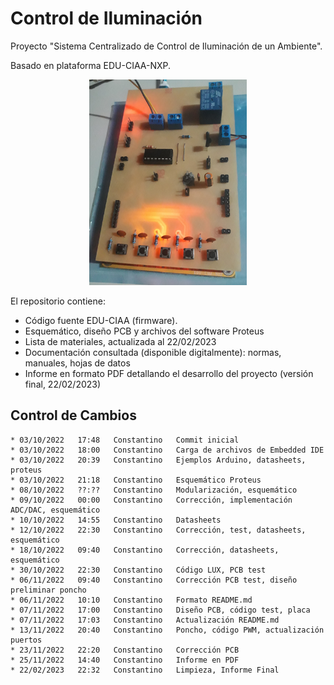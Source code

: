# Control de Iluminación

Proyecto "Sistema Centralizado de Control de Iluminación de un Ambiente".

Basado en plataforma EDU-CIAA-NXP.

<div align="center"><img src="/poncho-sin-wifi.jpg"  width="50%" height="50%"></div>

El repositorio contiene:
- Código fuente EDU-CIAA (firmware).
- Esquemático, diseño PCB y archivos del software Proteus
- Lista de materiales, actualizada al 22/02/2023
- Documentación consultada (disponible digitalmente): normas, manuales, hojas de datos
- Informe en formato PDF detallando el desarrollo del proyecto (versión final, 22/02/2023)

## Control de Cambios
```
* 03/10/2022   17:48   Constantino   Commit inicial
* 03/10/2022   18:00   Constantino   Carga de archivos de Embedded IDE
* 03/10/2022   20:39   Constantino   Ejemplos Arduino, datasheets, proteus
* 03/10/2022   21:18   Constantino   Esquemático Proteus
* 08/10/2022   ??:??   Constantino   Modularización, esquemático
* 09/10/2022   00:00   Constantino   Corrección, implementación ADC/DAC, esquemático
* 10/10/2022   14:55   Constantino   Datasheets
* 12/10/2022   22:30   Constantino   Corrección, test, datasheets, esquemático
* 18/10/2022   09:40   Constantino   Corrección, datasheets, esquemático
* 30/10/2022   22:30   Constantino   Código LUX, PCB test
* 06/11/2022   09:40   Constantino   Corrección PCB test, diseño preliminar poncho
* 06/11/2022   10:10   Constantino   Formato README.md
* 07/11/2022   17:00   Constantino   Diseño PCB, código test, placa
* 07/11/2022   17:03   Constantino   Actualización README.md
* 13/11/2022   20:40   Constantino   Poncho, código PWM, actualización puertos
* 23/11/2022   22:20   Constantino   Corrección PCB
* 25/11/2022   14:40   Constantino   Informe en PDF
* 22/02/2023   22:32   Constantino   Limpieza, Informe Final
```
